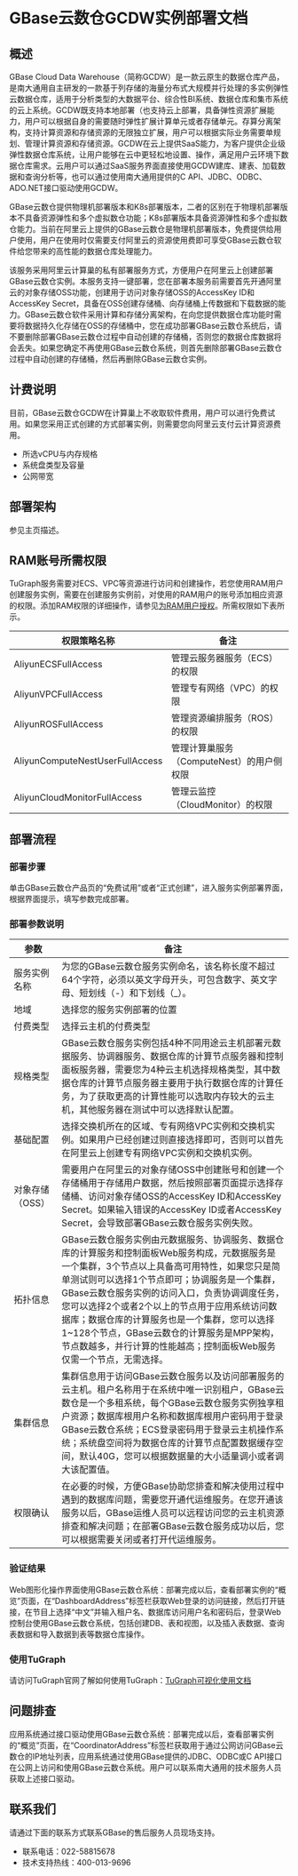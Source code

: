 # GBase云数仓GCDW实例部署文档
## 概述

GBase Cloud Data Warehouse（简称GCDW）是一款云原生的数据仓库产品，是南大通用自主研发的一款基于列存储的海量分布式大规模并行处理的多实例弹性云数据仓库，适用于分析类型的大数据平台、综合性BI系统、数据仓库和集市系统的云上系统。GCDW既支持本地部署（也支持云上部署，具备弹性资源扩展能力，用户可以根据自身的需要随时弹性扩展计算单元或者存储单元。存算分离架构，支持计算资源和存储资源的无限独立扩展，用户可以根据实际业务需要单规划、管理计算资源和存储资源。GCDW在云上提供SaaS能力，为客户提供企业级弹性数据仓库系统，让用户能够在云中更轻松地设置、操作，满足用户云环境下数据仓库需求。云用户可以通过SaaS服务界面直接使用GCDW建库、建表、加载数据和查询分析等，也可以通过使用南大通用提供的C API、JDBC、ODBC、ADO.NET接口驱动使用GCDW。

GBase云数仓提供物理机部署版本和K8s部署版本，二者的区别在于物理机部署版本不具备资源弹性和多个虚拟数仓功能；K8s部署版本具备资源弹性和多个虚拟数仓能力。当前在阿里云上提供的GBase云数仓是物理机部署版本，免费提供给用户使用，用户在使用时仅需要支付阿里云的资源使用费即可享受GBase云数仓软件给您带来的高性能的数据仓库处理能力。

该服务采用阿里云计算巢的私有部署服务方式，方便用户在阿里云上创建部署GBase云数仓实例。本服务支持一键部署，您在部署本服务前需要首先开通阿里云的对象存储OSS功能，创建用于访问对象存储OSS的AccessKey ID和AccessKey Secret，具备在OSS创建存储桶、向存储桶上传数据和下载数据的能力。GBase云数仓软件采用计算和存储分离架构，在向您提供数据仓库功能时需要将数据持久化存储在OSS的存储桶中，您在成功部署GBase云数仓系统后，请不要删除部署GBase云数仓过程中自动创建的存储桶，否则您的数据仓库数据将会丢失。如果您确定不再使用GBase云数仓系统，则首先删除部署GBase云数仓过程中自动创建的存储桶，然后再删除GBase云数仓实例。

## 计费说明
目前，GBase云数仓GCDW在计算巢上不收取软件费用，用户可以进行免费试用。如果您采用正式创建的方式部署实例，则需要您向阿里云支付云计算资源费用。
- 所选vCPU与内存规格
- 系统盘类型及容量
- 公网带宽

## 部署架构
参见主页描述。

## RAM账号所需权限
TuGraph服务需要对ECS、VPC等资源进行访问和创建操作，若您使用RAM用户创建服务实例，需要在创建服务实例前，对使用的RAM用户的账号添加相应资源的权限。添加RAM权限的详细操作，请参见[为RAM用户授权](https://help.aliyun.com/document_detail/121945.html)。所需权限如下表所示。

| 权限策略名称 | 备注 |
| --- | --- |
| AliyunECSFullAccess | 管理云服务器服务（ECS）的权限 |
| AliyunVPCFullAccess | 管理专有网络（VPC）的权限 |
| AliyunROSFullAccess | 管理资源编排服务（ROS）的权限 |
| AliyunComputeNestUserFullAccess | 管理计算巢服务（ComputeNest）的用户侧权限 |
| AliyunCloudMonitorFullAccess | 管理云监控（CloudMonitor）的权限 |


## 部署流程
### 部署步骤
单击GBase云数仓产品页的“免费试用”或者“正式创建”，进入服务实例部署界面，根据界面提示，填写参数完成部署。
### 部署参数说明
| 参数 | 备注 |
| --- | --- |
|服务实例名称|为您的GBase云数仓服务实例命名，该名称长度不超过64个字符，必须以英文字母开头，可包含数字、英文字母、短划线（-）和下划线（_）。|
|地域|选择您的服务实例部署的位置|
|付费类型|选择云主机的付费类型|
|规格类型|GBase云数仓服务实例包括4种不同用途云主机部署元数据服务、协调器服务、数据仓库的计算节点服务器和控制面板服务器，需要您为4种云主机选择规格类型，其中数据仓库的计算节点服务器主要用于执行数据仓库的计算任务，为了获取更高的计算性能可以选取内存较大的云主机，其他服务器在测试中可以选择默认配置。|
|基础配置|选择交换机所在的区域、专有网络VPC实例和交换机实例。如果用户已经创建过则直接选择即可，否则可以首先在阿里云上创建专有网络VPC实例和交换机实例。|
|对象存储（OSS）|需要用户在阿里云的对象存储OSS中创建账号和创建一个存储桶用于存储用户数据，然后按照部署页面提示选择存储桶、访问对象存储OSS的AccessKey ID和AccessKey Secret。如果输入错误的AccessKey ID或者AccessKey Secret，会导致部署GBase云数仓服务实例失败。|
|拓扑信息|GBase云数仓服务实例由元数据服务、协调服务、数据仓库的计算服务和控制面板Web服务构成，元数据服务是一个集群，3个节点以上具备高可用特性，如果您只是简单测试则可以选择1个节点即可；协调服务是一个集群，GBase云数仓服务实例的访问入口，负责协调调度任务，您可以选择2个或者2个以上的节点用于应用系统访问数据库；数据仓库的计算服务也是一个集群，您可以选择1~128个节点，GBase云数仓的计算服务是MPP架构，节点数越多，并行计算的性能越高；控制面板Web服务仅需一个节点，无需选择。|
|集群信息|集群信息用于访问GBase云数仓服务以及访问部署服务的云主机。租户名称用于在系统中唯一识别租户，GBase云数仓是一个多租系统，每个GBase云数仓服务实例独享租户资源；数据库根用户名称和数据库根用户密码用于登录GBase云数仓系统；ECS登录密码用于登录云主机操作系统；系统盘空间将为数据仓库的计算节点配置数据缓存空间，默认40G，您可以根据数据量的大小适量调小或者调大该配置值。|
|权限确认|在必要的时候，方便GBase协助您排查和解决使用过程中遇到的数据库问题，需要您开通代运维服务。在您开通该服务以后，GBase运维人员可以远程访问您的云主机资源排查和解决问题；在部署GBase云数仓服务成功以后，您可以根据需要关闭或者打开代运维服务。|

### 
### 验证结果

Web图形化操作界面使用GBase云数仓系统：部署完成以后，查看部署实例的“概览”页面，在“DashboardAddress”标签栏获取Web登录的访问链接，然后打开链接，在节目上选择“中文”并输入租户名、数据库访问用户名和密码后，登录Web控制台使用GBase云数仓系统，包括创建DB、表和视图，以及插入表数据、查询表数据和导入数据到表等数据仓库操作。

### 使用TuGraph
请访问TuGraph官网了解如何使用TuGraph：[TuGraph可视化使用文档](https://www.tugraph.org/doc?version=V3.3.0&id=10000000001031969)

## 问题排查
应用系统通过接口驱动使用GBase云数仓系统：部署完成以后，查看部署实例的“概览”页面，在“CoordinatorAddress”标签栏获取用于通过公网访问GBase云数仓的IP地址列表，应用系统通过使用GBase提供的JDBC、ODBC或C API接口在公网上访问和使用GBase云数仓系统。用户可以联系南大通用的技术服务人员获取上述接口驱动。

## 联系我们
请通过下面的联系方式联系GBase的售后服务人员现场支持。
* 联系电话：022-58815678
* 技术支持热线：400-013-9696
